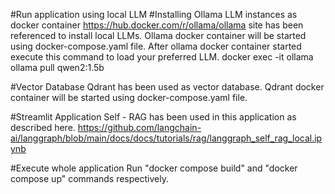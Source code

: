 #Run application using local LLM
#Installing Ollama LLM instances as docker container
https://hub.docker.com/r/ollama/ollama site has been referenced to install local LLMs.
Ollama docker container will be started using docker-compose.yaml file.
After ollama docker container started execute this command to load your preferred LLM.
docker exec -it ollama ollama pull qwen2:1.5b


#Vector Database
Qdrant has been used as vector database.
Qdrant docker container will be started using docker-compose.yaml file.


#Streamlit Application
Self - RAG has been used in this application as described here.
https://github.com/langchain-ai/langgraph/blob/main/docs/docs/tutorials/rag/langgraph_self_rag_local.ipynb 


#Execute whole application
Run "docker compose build" and "docker compose up" commands respectively. 






